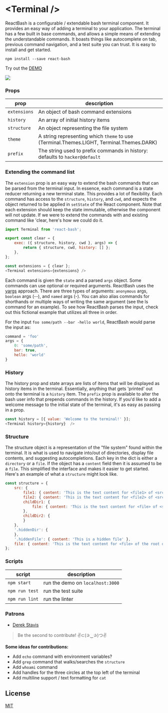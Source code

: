 # \<Terminal /\>

ReactBash is a configurable / extendable bash terminal component. It provides an easy way of adding a terminal to your application. The terminal has a few built in base commands, and allows a simple means of extending the understandable commands. It boasts things like autocomplete on tab, previous command navigation, and a test suite you can trust. It is easy to install and get started.

```
npm install --save react-bash
```

Try out the [DEMO](http://zackargyle.github.io/react-bash/)

![](https://raw.githubusercontent.com/zackargyle/react-bash/master/demo/screenshot.png)

### Props
prop         | description
------------ | -----------
`extensions` | An object of bash command extensions
`history`    | An array of initial history items
`structure`  | An object representing the file system
`theme`      | A string representing which `theme` to use (Terminal.Themes.LIGHT, Terminal.Themes.DARK)
`prefix`     | The string used to prefix commands in history: defaults to `hacker@default`

### Extending the command list
The `extension` prop is an easy way to extend the bash commands that can be parsed from the terminal input. In essence, each command is a state reducer returning a new terminal state. This provides a lot of flexibility. Each command has access to the `structure`, `history`, and `cwd`, and expects the object returned to be applied in `setState` of the React component. Note that each extension should keep the state immutable, otherwise the component will not update. If we were to extend the commands with and existing command like 'clear, here's how we could do it.

```js
import Terminal from 'react-bash';

export const clear = {
    exec: ({ structure, history, cwd }, args) => {
        return { structure, cwd, history: [] };
    },
};

const extensions = { clear };
<Terminal extensions={extensions} />
```

Each command is given the `state` and a parsed `args` object. Some commands can use optional or required arguments. ReactBash uses the [yargs](https://www.npmjs.com/package/yargs) approach. There are three types of arguments: `anonymous` args, `boolean` args (--), and `named` args (-). You can also alias commands for shorthands or multiple ways of writing the same argument (see the ls command for an example). To see how ReactBash parses the input, check out this fictional example that utilizes all three in order.

For the input `foo some/path --bar -hello world`, ReactBash would parse the input as:
```js
command = 'foo'
args = {
    0: 'some/path',
    bar: true,
    hello: 'world'
}
```

### History
The history prop and state arrays are lists of items that will be displayed as history items in the terminal. Essentially, anything that gets 'printed' out onto the terminal is a `history` item. The `prefix` prop is available to alter the bash user info that prepends commands in the history. If you'd like to add a welcome message to the initial state of the terminal, it's as easy as passing in a prop.

```js
const history = [{ value: 'Welcome to the terminal!' }];
<Terminal history={history}  />
```

### Structure
The structure object is a representation of the "file system" found within the terminal. It is what is used to navigate into/out of directories, display file contents, and suggesting autocompletions. Each key in the dict is either a `directory` or a `file`. If the object has a `content` field then it is assumed to be a `file`. This simplified the interface and makes it easier to get started. Here's an example of what a `structure` might look like.

```js
const structure = {
    src: {
        file1: { content: 'This is the text content for <file1> of <src>' },
        file2: { content: 'This is the text content for <file2> of <src>' },
        childDir1: {
            file: { content: 'This is the text content for <file> of <src/childDir1>' },
        },
        childDir2: {
        }
    },
    '.hiddenDir': {
    },
    '.hiddenFile': { content: 'This is a hidden file' },
    file: { content: 'This is the text content for <file> of the root directory' },
};

```

### Scripts
script         | description
-------------- | -----------
`npm start`    | run the demo on `localhost:3000`
`npm run test` | run the test suite
`npm run lint` | run the linter

### Patrons
* [Derek Stavis](https://github.com/derekstavis)

>Be the second to contribute!
>✌⊂(✰‿✰)つ✌

**Some ideas for contributions:**
* Add `echo` command with environment variables?
* Add `grep` command that walks/searches the `structure`
* Add `whoami` command
* Add handles for the three circles at the top left of the terminal
* Add multiline support / text formatting for `cat`

## License
[MIT](http://isekivacenz.mit-license.org/)
